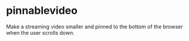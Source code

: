 # pinnablevideo

Make a streaming video smaller and pinned to the bottom of the browser when the user scrolls down.
